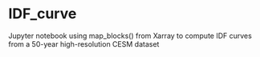 # IDF_curve
Jupyter notebook using map_blocks() from Xarray to compute IDF curves from a 50-year high-resolution CESM dataset
